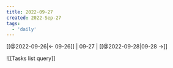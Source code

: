 ```yaml
---
title: 2022-09-27
created: 2022-Sep-27
tags:
  - 'daily'
---
```


[[@2022-09-26|<- 09-26]] | 09-27 | [[@2022-09-28|09-28 ->]]

![[Tasks list query]]

